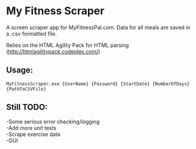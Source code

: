 My Fitness Scraper
====================

A screen scraper app for MyFitnessPal.com. Data for all meals are saved in a .csv formatted file.  

Relies on the HTML Agility Pack for HTML parsing (http://htmlagilitypack.codeplex.com/)    

Usage:
---------------------

    MyFitnessScraper.exe {UserName} {Password} {StartDate} {NumberOfDays} {PathToCSVFile}    


Still TODO:
---------------------
-Some serious error checking/logging  
-Add more unit tests  
-Scrape exercise data  
-GUI  